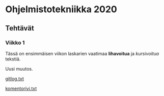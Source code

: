 # Ohjelmistotekniikka 2020

## Tehtävät
### Viikko 1
Tässä on ensimmäisen viikon laskarien vaatimaa **lihavoitua** ja *kursivoitua*
tekstiä.

Uusi muutos.

[gitlog.txt](laskarit/viikko1/gitlog.txt)

[komentorivi.txt](laskarit/viikko1/komentorivi.txt)
